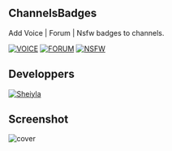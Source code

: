 ## ChannelsBadges

Add Voice | Forum | Nsfw badges to channels.

[![VOICE](https://img.shields.io/badge/Betterdiscord-VOICE-green)](https://revgames.tech)
[![FORUM](https://img.shields.io/badge/Betterdiscord-FORUM-blue)](https://revgames.tech)
[![NSFW](https://img.shields.io/badge/Betterdiscord-NSFW-red)](https://revgames.tech)

## Developpers

[![Sheiyla](https://img.shields.io/badge/DEV-Sheiyla-pink)](https://revgames.tech)

## Screenshot

![cover](https://sharex.sheiylanie.com/i/NtfQ)
